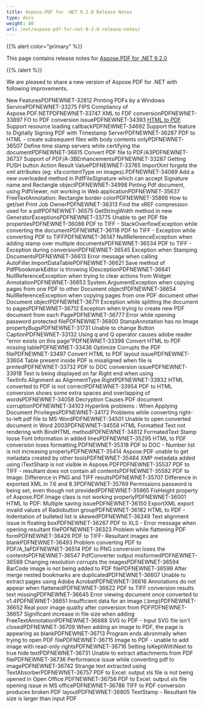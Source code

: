 ```yaml
---
title: Aspose.PDF for .NET 9.2.0 Release Notes
type: docs
weight: 80
url: /net/aspose-pdf-for-net-9-2-0-release-notes/
---
```


{{% alert color="primary" %}} 

This page contains release notes for [Aspose.PDF for .NET 9.2.0](http://www.aspose.com/downloads/pdf/net/new-releases/aspose.pdf-for-.net-9.2.0/)

{{% /alert %}} 

We are pleased to share a new version of Aspose.PDF for .NET with following improvements.

New FeaturesPDFNEWNET-32812 Printing PDFs by a Windows ServicePDFNEWNET-33275 FIPS Compliancy of Aspose.PDF.NETPDFNEWNET-33747 XML to FDF conversionPDFNEWNET-33897 FO to PDF conversion issuePDFNEWNET-34393 [HTML to PDF](/pages/createpage.action?spaceKey=pdfnet&title=HTML+to+PDF&linkCreation=true&fromPageId=7120591) Support resource loading callbackPDFNEWNET-34692 Support the feature to Digitally Signing PDF with Timestamp ServerPDFNEWNET-36287 PDF to HTML - create subsequent files with body contents onlyPDFNEWNET-36507 Define time stamp servers while certifying the documentPDFNEWNET-36615 Convert PDF file to PDF/A3PDFNEWNET-36737 Support of PDF/A-3BEnhancementsPDFNEWNET-33287 Getting PUSH button Action Result ValuePDFNEWNET-33765 ImportXml forgets the xml attributes (eg: xfa:contentType on images).PDFNEWNET-34089 Add a new overloaded method in PdfFileSignature which can accept Signature name and Rectangle objectPDFNEWNET-34998 Pinting Pdf document, using PdfViewer, not working in Web applicationPDFNEWNET-35637 FreeTextAnnotation: Rectangle border colorPDFNEWNET-35866 How to get/set Print Job OwnerPDFNEWNET-36313 Find the xREF compression used for a pdfPDFNEWNET-36575 GetStringWidth method in new GeneratorExceptionsPDFNEWNET-33775 Unable to get PDF file propertiesPDFNEWNET-36086 PDF to TIFF - StackOverflowException while converting the documentPDFNEWNET-36118 PDF to TIFF - Exception while converting PDF to TIFFPDFNEWNET-36147 NullReferenceException when adding stamp over multiple documentsPDFNEWNET-36534 PDF to TIFF - Exception during conversionPDFNEWNET-36545 Exception when Stamping DocumentsPDFNEWNET-36613 Error message when calling AutoFiller.ImportDataTablePDFNEWNET-36621 Save method of PdfPbookmarkEditor is throwing IOexceptionPDFNEWNET-36641 NullReferenceException when trying to clear actions from Widget AnnotationPDFNEWNET-36653 System.ArgumentException when copying pages from one PDF to other Document objectPDFNEWNET-36654 NullReferenceException when copying pages from one PDF document other Document objectPDFNEWNET-36711 Exception while splitting the document to pagesPDFNEWNET-36712 Exception when trying to create new PDF document from each PagePDFNEWNET-36777 Error while opening password protected filePDFNEWNET-36800 StampAnnotation has no Image propertyBugsPDFNEWNET-31731 Unable to change Button CaptionPDFNEWNET-33132 Using q and Q operator causes adobe reader "error exists on this page"PDFNEWNET-33398 Convert HTML to PDF missing tablePDFNEWNET-33436 Optimize Corrupts the PDF filePDFNEWNET-33497 Convert HTML to PDF layout issuePDFNEWNET-33604 Table present inside PDF is misaligned when file is printedPDFNEWNET-33732 PDF to DOC conversion issuePDFNEWNET-33918 Text is being displayed on far Right end when using TextInfo.Alignment as AlignmentType.RightPDFNEWNET-33932 HTML converted to PDF is not correctPDFNEWNET-33954 PDF to HTML conversion shows some extra spaces and overlapping of wordsPDFNEWNET-34058 Decryption Causes PDF document corruptionPDFNEWNET-34103 Hyperlink problems : When Applying Document PrivilegesPDFNEWNET-34172 Problems while converting right-to-left pdf file to MS-WordPDFNEWNET-34501 Unable to open converted document in Word 2003PDFNEWNET-34558 HTML Formatted Text not rendering with BindHTML methodPDFNEWNET-34812 FormatedText Stamp loose Font Information in added linesPDFNEWNET-35295 HTML to PDF conversion loses formatting.PDFNEWNET-35318 PDF to DOC - Number list is not increasing properlyPDFNEWNET-35414 Aspose.PDF unable to get metadata created by other toolsPDFNEWNET-35484 XMP metadata added using iTextSharp is not visible in Aspose.PDFPDFNEWNET-35537 PDF to TIFF - resultant does not contain all contentsPDFNEWNET-35592 PDF to Image: Difference in PNG and TIFF resultsPDFNEWNET-35707 Difference in exported XML in 7.6 and 8.3PDFNEWNET-35769 Permissions password is being set, even though not providedPDFNEWNET-35965 FixHeight property of Aspose.PDF.Image class is not working properlyPDFNEWNET-36001 HTML to PDF: Multiple saving issuePDFNEWNET-36150 ExportXML export invalid values of Radiobutton groupPDFNEWNET-36182 HTML to PDF - Indentation of bulleted list is skewedPDFNEWNET-36249 Text alignment issue in floating boxPDFNEWNET-36267 PDF to XLS - Error message when opening resultant filePDFNEWNET-36323 Problem while flattening PDF formPDFNEWNET-36426 PDF to TIFF- Resultant images are blankPDFNEWNET-36493 Problem converting PDF to PDF/A_1aPDFNEWNET-36514 PDF to PNG conversion loses the contentsPDFNEWNET-36547 PdfConverter output misformedPDFNEWNET-36569 Changing resolution corrupts the imagesPDFNEWNET-36594 BarCode image is not being added to PDF filePDFNEWNET-36599 After merge nested bookmarks are duplicatedPDFNEWNET-36607 Unable to extract pages using Adobe AcrobatPDFNEWNET-36616 Annotations do not appear when flattenedPDFNEWNET-36622 PDF to TIFF conversion results text missingPDFNEWNET-36645 Error viewing document once converted to v1.4PDFNEWNET-36651 Insufficient data for an image (.bmp)PDFNEWNET-36652 Real poor image quality after conversion from PDFPDFNEWNET-36657 Significant increase in file size when adding FreeTextAnnotationPDFNEWNET-36688 SVG to PDF - Input SVG file isn't closedPDFNEWNET-36709 When adding an image to PDF, the page is appearing as blankPDFNEWNET-36713 Program ends abronmally when trying to open PDF filePDFNEWNET-36715 Image to PDF - unable to add image with read-only rightsPDFNEWNET-36716 Setting IsKeptWithNext to true hide textPDFNEWNET-36731 Unable to extract attachments from PDF filePDFNEWNET-36736 Performance issue while converting pdf to imagePDFNEWNET-36742 Strange text extracted using TextAbsorberPDFNEWNET-36757 PDF to Excel: output xls file is not being opened in Open Office.PDFNEWNET-36758 PDF to Excel: output xls file opening issue in MS officePDFNEWNET-36786 TIFF to PDF conversion produces broken PDF layoutPDFNEWNET-36805 TextStamp - Resultant file size is larger than input PDF
